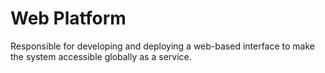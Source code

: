 # Web Platform

Responsible for developing and deploying a web-based interface
to make the system accessible globally as a service.

